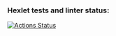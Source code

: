 ### Hexlet tests and linter status:
[![Actions Status](https://github.com/adgshsdjzhSz/frontend-project-44/workflows/hexlet-check/badge.svg)](https://github.com/adgshsdjzhSz/frontend-project-44/actions)